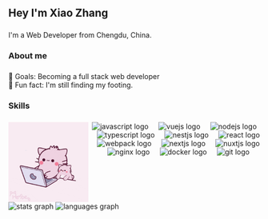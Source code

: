 <h2 align="left">Hey I'm Xiao Zhang</h2>

###

<p align="left">I'm a Web Developer from Chengdu, China.</p>

###

<h3 align="left">About me</h3>

###

<p align="left">🎯 Goals: Becoming a full stack web developer<br>🤔️ Fun fact: I'm still finding my footing.</p>

###

<h3 align="left">Skills</h3>

###


<div align="left">
  <img align="left" width="160" src="./coding.gif"  />
  <div align="center">
    <img src="https://cdn.jsdelivr.net/gh/devicons/devicon/icons/javascript/javascript-original.svg" height="80" alt="javascript logo"  />
    <img width="12" />
    <img src="https://cdn.jsdelivr.net/gh/devicons/devicon/icons/vuejs/vuejs-original.svg" height="80" alt="vuejs logo"  />
    <img width="12" />
    <img src="https://cdn.jsdelivr.net/gh/devicons/devicon/icons/nodejs/nodejs-original.svg" height="80" alt="nodejs logo"  />
    <img width="12" />
    <img src="https://cdn.jsdelivr.net/gh/devicons/devicon/icons/typescript/typescript-original.svg" height="80" alt="typescript logo"  />
    <img width="12" />
    <img src="https://cdn.jsdelivr.net/gh/devicons/devicon/icons/nestjs/nestjs-original.svg" height="80" alt="nestjs logo"  />
    <img width="12" />
    <img src="https://cdn.jsdelivr.net/gh/devicons/devicon/icons/react/react-original.svg" height="80" alt="react logo"  />
    <img width="12" />
    <img src="https://cdn.jsdelivr.net/gh/devicons/devicon/icons/webpack/webpack-original.svg" height="80" alt="webpack logo"  />
    <img width="12" />
    <img src="https://cdn.jsdelivr.net/gh/devicons/devicon/icons/nextjs/nextjs-original.svg" height="80" alt="nextjs logo"  />
    <img width="12" />
    <img src="https://cdn.jsdelivr.net/gh/devicons/devicon/icons/nuxtjs/nuxtjs-original.svg" height="80" alt="nuxtjs logo"  />
    <img width="12" />
    <img src="https://cdn.jsdelivr.net/gh/devicons/devicon/icons/nginx/nginx-original.svg" height="80" alt="nginx logo"  />
    <img width="12" />
    <img src="https://cdn.jsdelivr.net/gh/devicons/devicon/icons/docker/docker-original.svg" height="80" alt="docker logo"  />
    <img width="12" />
    <img src="https://cdn.jsdelivr.net/gh/devicons/devicon/icons/git/git-original.svg" height="80" alt="git logo"  />
</div>

###

###

<br clear="both">

<div align="left">
  <img src="https://github-readme-stats.vercel.app/api?username=mrzym99&hide_title=false&hide_rank=false&show_icons=true&include_all_commits=true&count_private=true&disable_animations=false&theme=dracula&locale=en&hide_border=false&order=1" height="150" alt="stats graph"  />
  <img src="https://github-readme-stats.vercel.app/api/top-langs?username=mrzym99&locale=en&hide_title=false&layout=compact&card_width=320&langs_count=5&theme=dracula&hide_border=false&order=2" height="150" alt="languages graph"  />
</div>

